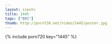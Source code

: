 ```yaml
--- 
layout: sieutv
title: 1445
tags: ["001"]
thumb: http://porn720.net/video/1445/poster.jpg
---
```

{% include porn720 key="1445" %} 
